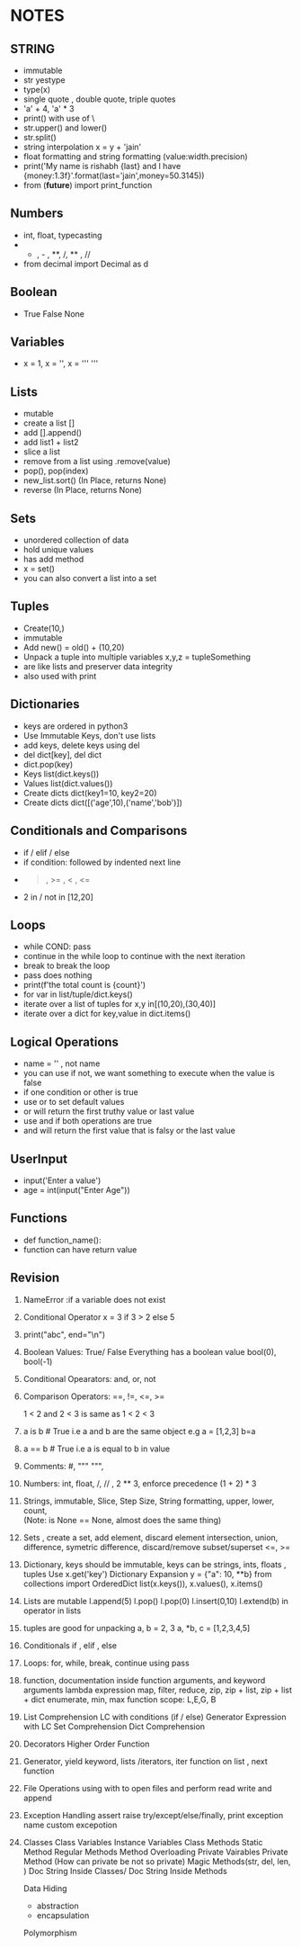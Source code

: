 # NOTES

## STRING
- immutable
- str yestype
- type(x)
- single quote , double quote, triple quotes
- 'a' + 4, 'a' * 3
- print() with  use of \
- str.upper() and lower()
- str.split()
- string interpolation x = y + 'jain'
- float formatting and string formatting (value:width.precision)
- print('My name is rishabh {last} and I have {money:1.3f}'.format(last='jain',money=50.3145))
- from (__future__) import print_function


## Numbers
- int, float, typecasting
- + , - , **, /, ** , //
- from decimal import Decimal as d


## Boolean
- True False None

## Variables
- x = 1, x = '', x = '''   '''

## Lists
- mutable
- create a list []
- add [].append()
- add list1 + list2
- slice a list
- remove from a list using .remove(value)
- pop(), pop(index)
- new_list.sort() (In Place, returns None)
- reverse (In Place, returns None)


## Sets
- unordered collection of data
- hold unique values
- has  add method
- x = set()
- you can also convert a list into a set


## Tuples
- Create(10,)
- immutable
- Add new() = old() + (10,20)
- Unpack a tuple into multiple variables x,y,z = tupleSomething
- are like lists and preserver data integrity
- also used with print

## Dictionaries
- keys are ordered in python3
- Use Immutable Keys, don't use lists
- add keys, delete keys using del
- del dict[key], del dict
- dict.pop(key)
- Keys list(dict.keys())
- Values list(dict.values())
- Create dicts dict(key1=10, key2=20)
- Create dicts dict([('age',10),('name','bob')])

## Conditionals and Comparisons
- if / elif / else
- if condition: followed by indented next line
- > , >= , < , <=
- 2 in / not in [12,20]

## Loops
- while COND: pass
- continue in the while loop to continue with the  next iteration
- break to break the loop
- pass does nothing
- print(f'the total count is {count}')
- for var in list/tuple/dict.keys()
- iterate over a list of tuples for x,y in[(10,20),(30,40)]
- iterate over a dict for key,value in dict.items() 

## Logical Operations
- name = '' , not name
- you can use if not, we want something to execute when the value is false
- if one condition or other is true
- use or to set default values
- or will return the first truthy value or last value
- use and if both operations are true
- and will return the first value that is falsy or the last value

## UserInput
- input('Enter a value')
- age = int(input("Enter Age"))

## Functions
- def function_name():
- function can have return value


## Revision
1. NameError :if a variable does not exist

2. Conditional Operator x = 3 if 3 > 2 else 5

3. print("abc", end="\n")

4. Boolean Values: True/ False
Everything has a boolean value bool(0), bool(-1)

5. Conditional Opearators: and, or, not

6. Comparison Operators: ==, !=, <=, >=

   1 < 2 and 2 < 3 is same as 1 < 2 < 3

7. a is b # True i.e  a and b are the same object
   e.g a = [1,2,3] b=a
8. a == b # True i.e  a is equal to b in value

9. Comments: #, """ """, 

10. Numbers: int, float, /, // , 2 ** 3, enforce precedence (1 + 2) * 3

11. Strings, immutable, Slice, Step Size, String formatting, 
    upper, lower, count,  
    (Note: is None == None, almost does the same thing)

12. Sets , create a set, add element, discard element
    intersection, union, difference, symetric difference, discard/remove
    subset/superset <=, >=

13. Dictionary, keys should be immutable, keys can be strings, ints, floats , tuples
    Use x.get('key')
    Dictionary Expansion y = {"a": 10, **b}
    from collections import OrderedDict
    list(x.keys()), x.values(), x.items()

14. Lists are mutable
    l.append(5)
    l.pop()
    l.pop(0)
    l.insert(0,10)
    l.extend(b) 
    in operator in lists

15. tuples are good for unpacking
    a, b = 2, 3
    a, *b, c = [1,2,3,4,5]

16. Conditionals
    if , elif , else

17. Loops: for, while, break, continue
    using pass

18. function, documentation inside function
    arguments, and keyword arguments
    lambda expression
    map, filter, reduce, zip, zip + list, zip + list + dict
    enumerate, min, max
    function scope: L,E,G, B

19. List Comprehension
    LC with conditions (if / else)
    Generator Expression with LC
    Set Comprehension
    Dict Comprehension

20. Decorators
    Higher Order Function

21. Generator, yield keyword, lists /iterators, iter function on list , next function

22. File Operations
    using with to open files and perform read write and append

23. Exception Handling
    assert
    raise
    try/except/else/finally, print exception name
    custom excepotion
    

24. Classes
    Class Variables
    Instance Variables
    Class Methods
    Static Method
    Regular Methods
    Method Overloading
    Private Vairables
    Private Method
    (How can private be not so private)
    Magic Methods(str, del, len, )
    Doc String Inside Classes/ Doc String Inside Methods
     
    
    Data Hiding 
     - abstraction
     - encapsulation

    Polymorphism
